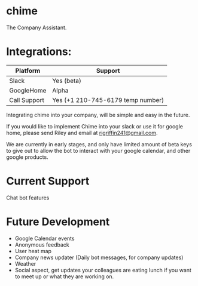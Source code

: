 # chime
The Company Assistant.

# Integrations:

| Platform   | Support |
| ---------- | ------- |
|    Slack   |   Yes (beta)  |
| GoogleHome | Alpha |
| Call Support | Yes (+1 210-745-6179 temp number)|

Integrating chime into your company, will be simple and easy in the future. 

If you would like to implement Chime into your slack or use it for google home, please send Riley and email at rigriffin241@gmail.com.

We are currently in early stages, and only have limited amount of beta keys to give out to allow the bot to interact with your google calendar, and other google products. 

# Current Support

Chat bot features

# Future Development

- Google Calendar events
- Anonymous feedback
- User heat map
- Company news updater (Daily bot messages, for company updates)
- Weather
- Social aspect, get updates your colleagues are eating lunch if you want to meet up or what they are working on. 
